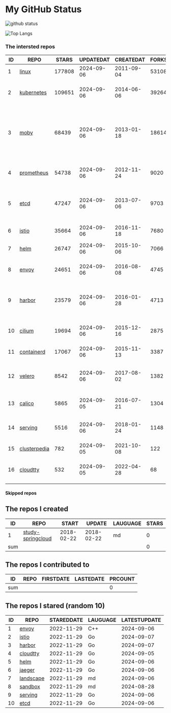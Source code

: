 # My GitHub Status

<img src="https://github-readme-stats-1.yihong0618.vercel.app/api?username=daoqingniu&show_icons=true&&&hide_title=true&count_private=true" alt="github status" />

![Top Langs](https://github-readme-stats-1.yihong0618.vercel.app/api/top-langs/?username=daoqingniu&layout=compact)

<!--START_SECTION:github_repos-->
### The intersted repos
| ID |                              REPO                               | STARS  | UPDATEDAT  | CREATEDAT  | FORKSCOUNT |                                                DESCRIPTIONS                                                |
|----|-----------------------------------------------------------------|--------|------------|------------|------------|------------------------------------------------------------------------------------------------------------|
|  1 | [linux](https://github.com/torvalds/linux)                      | 177808 | 2024-09-06 | 2011-09-04 |      53108 | Linux kernel source tree                                                                                   |
|  2 | [kubernetes](https://github.com/kubernetes/kubernetes)          | 109651 | 2024-09-06 | 2014-06-06 |      39264 | Production-Grade Container Scheduling and Management                                                       |
|  3 | [moby](https://github.com/moby/moby)                            |  68439 | 2024-09-06 | 2013-01-18 |      18614 | The Moby Project - a collaborative project for the container ecosystem to assemble container-based systems |
|  4 | [prometheus](https://github.com/prometheus/prometheus)          |  54738 | 2024-09-06 | 2012-11-24 |       9020 | The Prometheus monitoring system and time series database.                                                 |
|  5 | [etcd](https://github.com/etcd-io/etcd)                         |  47247 | 2024-09-06 | 2013-07-06 |       9703 | Distributed reliable key-value store for the most critical data of a distributed system                    |
|  6 | [istio](https://github.com/istio/istio)                         |  35664 | 2024-09-06 | 2016-11-18 |       7680 | Connect, secure, control, and observe services.                                                            |
|  7 | [helm](https://github.com/helm/helm)                            |  26747 | 2024-09-06 | 2015-10-06 |       7066 | The Kubernetes Package Manager                                                                             |
|  8 | [envoy](https://github.com/envoyproxy/envoy)                    |  24651 | 2024-09-06 | 2016-08-08 |       4745 | Cloud-native high-performance edge/middle/service proxy                                                    |
|  9 | [harbor](https://github.com/goharbor/harbor)                    |  23579 | 2024-09-06 | 2016-01-28 |       4713 | An open source trusted cloud native registry project that stores, signs, and scans content.                |
| 10 | [cilium](https://github.com/cilium/cilium)                      |  19694 | 2024-09-06 | 2015-12-16 |       2875 | eBPF-based Networking, Security, and Observability                                                         |
| 11 | [containerd](https://github.com/containerd/containerd)          |  17067 | 2024-09-06 | 2015-11-13 |       3387 | An open and reliable container runtime                                                                     |
| 12 | [velero](https://github.com/vmware-tanzu/velero)                |   8542 | 2024-09-06 | 2017-08-02 |       1382 | Backup and migrate Kubernetes applications and their persistent volumes                                    |
| 13 | [calico](https://github.com/projectcalico/calico)               |   5865 | 2024-09-05 | 2016-07-21 |       1304 | Cloud native networking and network security                                                               |
| 14 | [serving](https://github.com/knative/serving)                   |   5516 | 2024-09-06 | 2018-01-24 |       1148 | Kubernetes-based, scale-to-zero, request-driven compute                                                    |
| 15 | [clusterpedia](https://github.com/clusterpedia-io/clusterpedia) |    782 | 2024-09-05 | 2021-10-08 |        122 | The Encyclopedia of Kubernetes clusters                                                                    |
| 16 | [cloudtty](https://github.com/cloudtty/cloudtty)                |    532 | 2024-09-05 | 2022-04-28 |         68 | A Friendly Kubernetes CloudShell (Web Terminal) !                                                          |



#### Skipped repos
<!--END_SECTION:github_repos-->

<!--START_SECTION:my_github-->
## The repos I created
| ID  |                                 REPO                                 |   START    |   UPDATE   | LAUGUAGE | STARS |
|-----|----------------------------------------------------------------------|------------|------------|----------|-------|
|   1 | [study-springcloud](https://github.com/daoqingniu/study-springcloud) | 2018-02-22 | 2018-02-22 | md       |     0 |
| sum |                                                                      |            |            |          |     0 |

## The repos I contributed to
| ID  | REPO | FIRSTDATE | LASTEDATE | PRCOUNT |
|-----|------|-----------|-----------|---------|
| sum |      |           |           |       0 |

## The repos I stared (random 10)
| ID |                       REPO                        | STAREDDATE | LAUGUAGE | LATESTUPDATE |
|----|---------------------------------------------------|------------|----------|--------------|
|  1 | [envoy](https://github.com/envoyproxy/envoy)      | 2022-11-29 | C++      | 2024-09-06   |
|  2 | [istio](https://github.com/istio/istio)           | 2022-11-29 | Go       | 2024-09-07   |
|  3 | [harbor](https://github.com/goharbor/harbor)      | 2022-11-29 | Go       | 2024-09-07   |
|  4 | [cloudtty](https://github.com/cloudtty/cloudtty)  | 2022-11-29 | Go       | 2024-09-05   |
|  5 | [helm](https://github.com/helm/helm)              | 2022-11-29 | Go       | 2024-09-06   |
|  6 | [jaeger](https://github.com/jaegertracing/jaeger) | 2022-11-29 | Go       | 2024-09-06   |
|  7 | [landscape](https://github.com/cncf/landscape)    | 2022-11-29 | md       | 2024-09-06   |
|  8 | [sandbox](https://github.com/cncf/sandbox)        | 2022-11-29 | md       | 2024-08-28   |
|  9 | [serving](https://github.com/knative/serving)     | 2022-11-29 | Go       | 2024-09-06   |
| 10 | [etcd](https://github.com/etcd-io/etcd)           | 2022-11-29 | Go       | 2024-09-06   |

<!--END_SECTION:my_github-->
